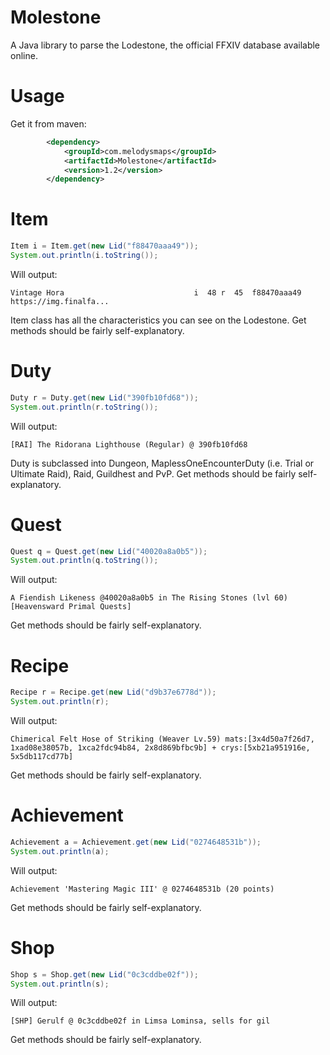 # Molestone
A Java library to parse the Lodestone, the official FFXIV database available online.

# Usage
Get it from maven:
```xml
        <dependency>
            <groupId>com.melodysmaps</groupId>
            <artifactId>Molestone</artifactId>
            <version>1.2</version>
        </dependency>
```

# Item
```java
Item i = Item.get(new Lid("f88470aaa49"));
System.out.println(i.toString());
```
Will output:
```
Vintage Hora                             i  48 r  45  f88470aaa49 https://img.finalfa...
```
Item class has all the characteristics you can see on the Lodestone. Get methods should be fairly self-explanatory.

# Duty
```java
Duty r = Duty.get(new Lid("390fb10fd68"));
System.out.println(r.toString());
```
Will output:
```
[RAI] The Ridorana Lighthouse (Regular) @ 390fb10fd68
```
Duty is subclassed into Dungeon, MaplessOneEncounterDuty (i.e. Trial or Ultimate Raid), Raid, Guildhest and PvP. Get methods should be fairly self-explanatory.

# Quest
```java
Quest q = Quest.get(new Lid("40020a8a0b5"));
System.out.println(q.toString());
```
Will output:
```
A Fiendish Likeness @40020a8a0b5 in The Rising Stones (lvl 60) [Heavensward Primal Quests]
```
Get methods should be fairly self-explanatory.

# Recipe
```java
Recipe r = Recipe.get(new Lid("d9b37e6778d"));
System.out.println(r);
```
Will output:
```
Chimerical Felt Hose of Striking (Weaver Lv.59) mats:[3x4d50a7f26d7, 1xad08e38057b, 1xca2fdc94b84, 2x8d869bfbc9b] + crys:[5xb21a951916e, 5x5db117cd77b]
```
Get methods should be fairly self-explanatory.

# Achievement
```java
Achievement a = Achievement.get(new Lid("0274648531b"));
System.out.println(a);
```
Will output:
```
Achievement 'Mastering Magic III' @ 0274648531b (20 points)
```
Get methods should be fairly self-explanatory.

# Shop
```java
Shop s = Shop.get(new Lid("0c3cddbe02f"));
System.out.println(s);
```
Will output:
```
[SHP] Gerulf @ 0c3cddbe02f in Limsa Lominsa, sells for gil
```
Get methods should be fairly self-explanatory.
